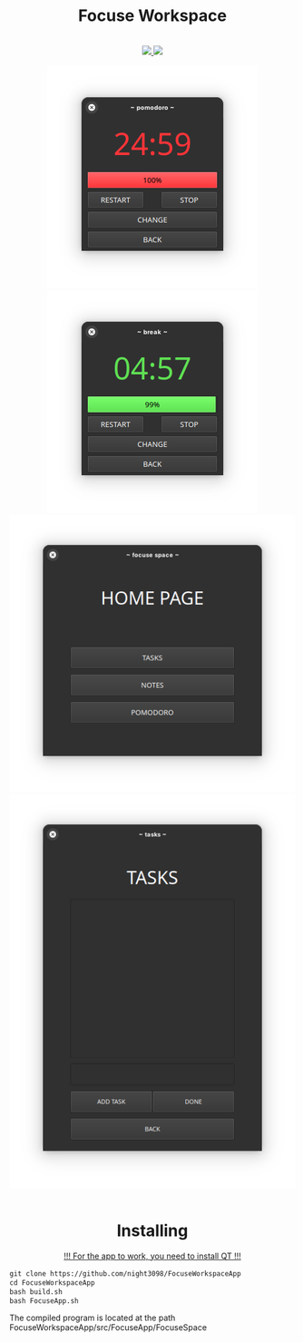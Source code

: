 <h1 align="center">Focuse Workspace</h1>
<br>

<div class="badges" align="center">
    <a href="https://github.com/Night3098/" target="_blank" rel="noreferrer"> <img src="https://img.shields.io/badge/c  ++-%2300599C.svg?style=for-the-badge&logo=c%2B%2B&logoColor=white"/> </a>
    <a href="https://github.com/Night3098/" target="_blank" rel="noreferrer"> <img src="https://img.shields.io/badge/Qt-%23217346.svg?style=for-the-badge&logo=Qt&logoColor=white"/> </a>
</div>
<br>
<div class"screenshots" align="center">
    <img src="screenshots/3.png"></img>
    <img src="screenshots/4.png"></img>
    <img src="screenshots/1.png"></img>
    <img src="screenshots/2.png"></img>
</div>
<br>

<h1 align="center">Installing</h1>

<a href=""><p align="center">!!! For the app to work, you need to install QT !!!</a></p>

```
git clone https://github.com/night3098/FocuseWorkspaceApp
cd FocuseWorkspaceApp
bash build.sh
bash FocuseApp.sh
```

The compiled program is located at the path FocuseWorkspaceApp/src/FocuseApp/FocuseSpace
